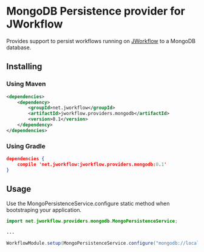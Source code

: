 # MongoDB Persistence provider for JWorkflow

Provides support to persist workflows running on [JWorkflow](../README.md) to a MongoDB database.

## Installing

### Using Maven

```xml
<dependencies>
    <dependency>
        <groupId>net.jworkflow</groupId>
        <artifactId>jworkflow.providers.mongodb</artifactId>
        <version>0.1</version>
    </dependency>
</dependencies>
```

### Using Gradle

```json
dependencies { 
    compile 'net.jworkflow:jworkflow.providers.mongodb:0.1'
}
```


## Usage

Use the MongoPersistenceService.configure static method when bootstraping your application.

```java
import net.jworkflow.providers.mongodb.MongoPersistenceService;

...

WorkflowModule.setup(MongoPersistenceService.configure("mongodb://localhost:27017/jworkflow"));
```
